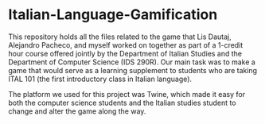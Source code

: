 # Italian-Language-Gamification

This repository holds all the files related to the game that Lis Dautaj, Alejandro Pacheco, and myself worked on together as part of a 1-credit hour course offered jointly by the Department of Italian Studies and the Department of Computer Science (IDS 290R). Our main task was to make a game that would serve as a learning supplement to students who are taking ITAL 101 (the first introductory class in Italian language).

The platform we used for this project was Twine, which made it easy for both the computer science students and the Italian studies student to change and alter the game along the way.
